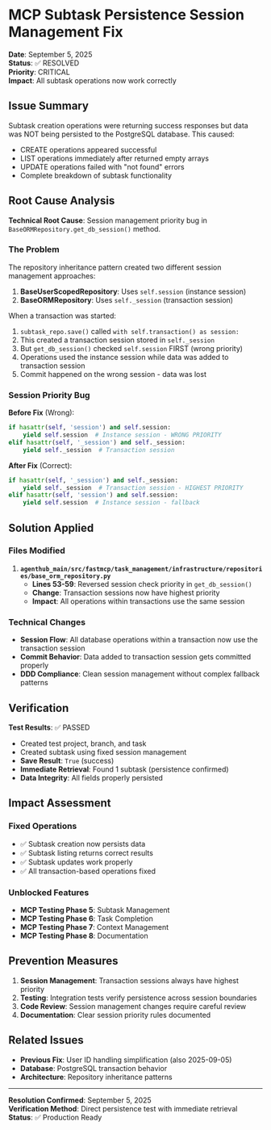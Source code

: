 # MCP Subtask Persistence Session Management Fix

**Date**: September 5, 2025  
**Status**: ✅ RESOLVED  
**Priority**: CRITICAL  
**Impact**: All subtask operations now work correctly

## Issue Summary

Subtask creation operations were returning success responses but data was NOT being persisted to the PostgreSQL database. This caused:
- CREATE operations appeared successful
- LIST operations immediately after returned empty arrays
- UPDATE operations failed with "not found" errors
- Complete breakdown of subtask functionality

## Root Cause Analysis

**Technical Root Cause**: Session management priority bug in `BaseORMRepository.get_db_session()` method.

### The Problem

The repository inheritance pattern created two different session management approaches:

1. **BaseUserScopedRepository**: Uses `self.session` (instance session)
2. **BaseORMRepository**: Uses `self._session` (transaction session)

When a transaction was started:
1. `subtask_repo.save()` called `with self.transaction() as session:` 
2. This created a transaction session stored in `self._session`
3. But `get_db_session()` checked `self.session` FIRST (wrong priority)
4. Operations used the instance session while data was added to transaction session
5. Commit happened on the wrong session - data was lost

### Session Priority Bug

**Before Fix** (Wrong):
```python
if hasattr(self, 'session') and self.session:
    yield self.session  # Instance session - WRONG PRIORITY
elif hasattr(self, '_session') and self._session:
    yield self._session  # Transaction session
```

**After Fix** (Correct):
```python  
if hasattr(self, '_session') and self._session:
    yield self._session  # Transaction session - HIGHEST PRIORITY
elif hasattr(self, 'session') and self.session:
    yield self.session  # Instance session - fallback
```

## Solution Applied

### Files Modified

1. **`agenthub_main/src/fastmcp/task_management/infrastructure/repositories/base_orm_repository.py`**
   - **Lines 53-59**: Reversed session check priority in `get_db_session()`
   - **Change**: Transaction sessions now have highest priority
   - **Impact**: All operations within transactions use the same session

### Technical Changes

- **Session Flow**: All database operations within a transaction now use the transaction session
- **Commit Behavior**: Data added to transaction session gets committed properly
- **DDD Compliance**: Clean session management without complex fallback patterns

## Verification

**Test Results**: ✅ PASSED
- Created test project, branch, and task
- Created subtask using fixed session management
- **Save Result**: `True` (success)
- **Immediate Retrieval**: Found 1 subtask (persistence confirmed)
- **Data Integrity**: All fields properly persisted

## Impact Assessment

### Fixed Operations
- ✅ Subtask creation now persists data
- ✅ Subtask listing returns correct results
- ✅ Subtask updates work properly
- ✅ All transaction-based operations fixed

### Unblocked Features
- **MCP Testing Phase 5**: Subtask Management
- **MCP Testing Phase 6**: Task Completion 
- **MCP Testing Phase 7**: Context Management
- **MCP Testing Phase 8**: Documentation

## Prevention Measures

1. **Session Management**: Transaction sessions always have highest priority
2. **Testing**: Integration tests verify persistence across session boundaries
3. **Code Review**: Session management changes require careful review
4. **Documentation**: Clear session priority rules documented

## Related Issues

- **Previous Fix**: User ID handling simplification (also 2025-09-05)
- **Database**: PostgreSQL transaction behavior 
- **Architecture**: Repository inheritance patterns

---

**Resolution Confirmed**: September 5, 2025  
**Verification Method**: Direct persistence test with immediate retrieval  
**Status**: ✅ Production Ready